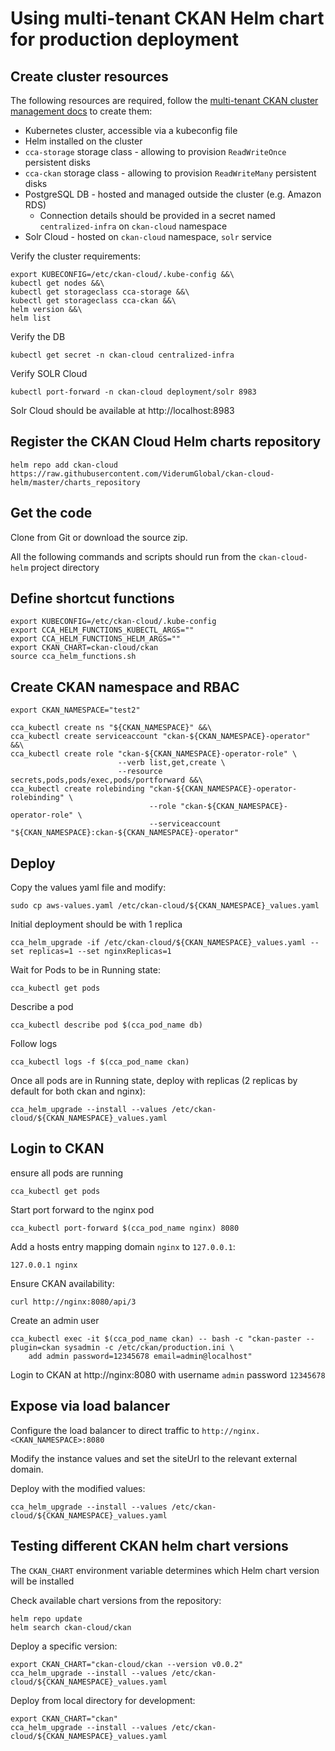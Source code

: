 # Using multi-tenant CKAN Helm chart for production deployment

## Create cluster resources

The following resources are required, follow the [multi-tenant CKAN cluster management docs](https://github.com/ViderumGlobal/ckan-cloud-cluster/blob/master/README.md) to create them:

* Kubernetes cluster, accessible via a kubeconfig file
* Helm installed on the cluster
* `cca-storage` storage class - allowing to provision `ReadWriteOnce` persistent disks
* `cca-ckan` storage class - allowing to provision `ReadWriteMany` persistent disks
* PostgreSQL DB - hosted and managed outside the cluster (e.g. Amazon RDS)
  * Connection details should be provided in a secret named `centralized-infra` on `ckan-cloud` namespace
* Solr Cloud - hosted on `ckan-cloud` namespace, `solr` service

Verify the cluster requirements:

```
export KUBECONFIG=/etc/ckan-cloud/.kube-config &&\
kubectl get nodes &&\
kubectl get storageclass cca-storage &&\
kubectl get storageclass cca-ckan &&\
helm version &&\
helm list
```

Verify the DB

```
kubectl get secret -n ckan-cloud centralized-infra
```

Verify SOLR Cloud

```
kubectl port-forward -n ckan-cloud deployment/solr 8983
```

Solr Cloud should be available at http://localhost:8983

## Register the CKAN Cloud Helm charts repository

```
helm repo add ckan-cloud https://raw.githubusercontent.com/ViderumGlobal/ckan-cloud-helm/master/charts_repository
```

## Get the code

Clone from Git or download the source zip.

All the following commands and scripts should run from the `ckan-cloud-helm` project directory

## Define shortcut functions

```
export KUBECONFIG=/etc/ckan-cloud/.kube-config
export CCA_HELM_FUNCTIONS_KUBECTL_ARGS=""
export CCA_HELM_FUNCTIONS_HELM_ARGS=""
export CKAN_CHART=ckan-cloud/ckan
source cca_helm_functions.sh
```

## Create CKAN namespace and RBAC

```
export CKAN_NAMESPACE="test2"

cca_kubectl create ns "${CKAN_NAMESPACE}" &&\
cca_kubectl create serviceaccount "ckan-${CKAN_NAMESPACE}-operator" &&\
cca_kubectl create role "ckan-${CKAN_NAMESPACE}-operator-role" \
                        --verb list,get,create \
                        --resource secrets,pods,pods/exec,pods/portforward &&\
cca_kubectl create rolebinding "ckan-${CKAN_NAMESPACE}-operator-rolebinding" \
                               --role "ckan-${CKAN_NAMESPACE}-operator-role" \
                               --serviceaccount "${CKAN_NAMESPACE}:ckan-${CKAN_NAMESPACE}-operator"
```

## Deploy

Copy the values yaml file and modify:

```
sudo cp aws-values.yaml /etc/ckan-cloud/${CKAN_NAMESPACE}_values.yaml
```

Initial deployment should be with 1 replica

```
cca_helm_upgrade -if /etc/ckan-cloud/${CKAN_NAMESPACE}_values.yaml --set replicas=1 --set nginxReplicas=1
```

Wait for Pods to be in Running state:

```
cca_kubectl get pods
```

Describe a pod

```
cca_kubectl describe pod $(cca_pod_name db)
```

Follow logs

```
cca_kubectl logs -f $(cca_pod_name ckan)
```

Once all pods are in Running state, deploy with replicas (2 replicas by default for both ckan and nginx):

```
cca_helm_upgrade --install --values /etc/ckan-cloud/${CKAN_NAMESPACE}_values.yaml
```

## Login to CKAN

ensure all pods are running

```
cca_kubectl get pods
```

Start port forward to the nginx pod

```
cca_kubectl port-forward $(cca_pod_name nginx) 8080
```

Add a hosts entry mapping domain `nginx` to `127.0.0.1`:

```
127.0.0.1 nginx
```

Ensure CKAN availability:

```
curl http://nginx:8080/api/3
```

Create an admin user

```
cca_kubectl exec -it $(cca_pod_name ckan) -- bash -c "ckan-paster --plugin=ckan sysadmin -c /etc/ckan/production.ini \
    add admin password=12345678 email=admin@localhost"
```

Login to CKAN at http://nginx:8080 with username `admin` password `12345678`

## Expose via load balancer

Configure the load balancer to direct traffic to `http://nginx.<CKAN_NAMESPACE>:8080`

Modify the instance values and set the siteUrl to the relevant external domain.

Deploy with the modified values:

```
cca_helm_upgrade --install --values /etc/ckan-cloud/${CKAN_NAMESPACE}_values.yaml
```

## Testing different CKAN helm chart versions

The `CKAN_CHART` environment variable determines which Helm chart version will be installed

Check available chart versions from the repository:

```
helm repo update
helm search ckan-cloud/ckan
```

Deploy a specific version:

```
export CKAN_CHART="ckan-cloud/ckan --version v0.0.2"
cca_helm_upgrade --install --values /etc/ckan-cloud/${CKAN_NAMESPACE}_values.yaml
```

Deploy from local directory for development:

```
export CKAN_CHART="ckan"
cca_helm_upgrade --install --values /etc/ckan-cloud/${CKAN_NAMESPACE}_values.yaml
```
